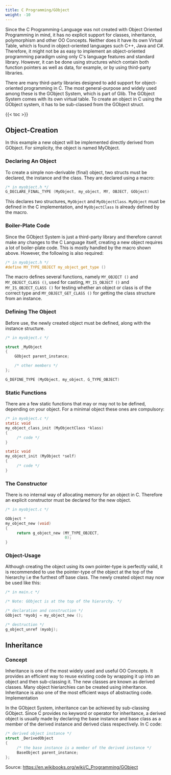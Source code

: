 ```yaml
---
title: C Programming/GObject
weight: -10
---
```


Since the C Programming-Language was not created with Object Oriented Programming in mind, it has no explicit support for classes, inheritance, polymorphism and other OO Concepts. Neither does it have its own Virtual Table, which is found in object-oriented languages such C++, Java and C#. Therefore, it might not be as easy to implement an object-oriented programming paradigm using only C's language features and standard library. However, it can be done using structures which contain both function pointers as well as data, for example, or by using third-party libraries.

There are many third-party libraries designed to add support for object-oriented programming in C. The most general-purpose and widely used among these is the GObject System, which is part of Glib. The GObject System comes with its own virtual table. To create an object in C using the GObject system, it has to be sub-classed from the GObject struct.

{{< toc >}}

## Object-Creation

In this example a new object will be implemented directly derived from GObject. For simplicity, the object is named MyObject.

### Declaring An Object

To create a simple non-derivable (final) object, two structs must be declared, the instance and the class. They are declared using a macro:

```c
/* in myobject.h */
G_DECLARE_FINAL_TYPE (MyObject, my_object, MY, OBJECT, GObject)
```

This declares two structures, `MyObject` and `MyObjectClass`. `MyObject` must be defined in the C implementation, and `MyObjectClass` is already defined by the macro.

### Boiler-Plate Code

Since the GObject System is just a third-party library and therefore cannot make any changes to the C Language itself, creating a new object requires a lot of boiler-plate code. This is mostly handled by the macro shown above. However, the following is also required:

```c
/* in myobject.h */
#define MY_TYPE_OBJECT my_object_get_type ()
```

The macro defines several functions, namely `MY_OBJECT ()` and `MY_OBJECT_CLASS ()`, used for casting, `MY_IS_OBJECT ()` and `MY_IS_OBJECT_CLASS ()` for testing whether an object or class is of the correct type and `MY_OBJECT_GET_CLASS ()` for getting the class structure from an instance.

### Defining The Object

Before use, the newly created object must be defined, along with the instance structure.

```c
/* in myobject.c */

struct _MyObject
{
    GObject parent_instance;

    /* other members */
};

G_DEFINE_TYPE (MyObject, my_object, G_TYPE_OBJECT)
```

### Static Functions

There are a few static functions that may or may not to be defined, depending on your object. For a minimal object these ones are compulsory:

```c
/* in myobject.c */
static void
my_object_class_init (MyObjectClass *klass)
{
     /* code */
}

static void
my_object_init (MyObject *self)
{
     /* code */
}
```

### The Constructor

There is no internal way of allocating memory for an object in C. Therefore an explicit constructor must be declared for the new object.

```c
/* in myobject.c */

GObject *
my_object_new (void)
{
     return g_object_new (MY_TYPE_OBJECT,
                          0);
}
```

### Object-Usage

Although creating the object using its own pointer-type is perfectly valid, it is recommended to use the pointer-type of the object at the top of the hierarchy i.e the furthest off base class. The newly created object may now be used like this:

```c
/* in main.c */

/* Note: GObject is at the top of the hierarchy. */

/* declaration and construction */
GObject *myobj = my_object_new ();

/* destruction */
g_object_unref (myobj);
```

## Inheritance

### Concept

Inheritance is one of the most widely used and useful OO Concepts. It provides an efficient way to reuse existing code by wrapping it up into an object and then sub-classing it. The new classes are known as derived classes. Many object hieriarchies can be created using inheritance. Inheritance is also one of the most efficient ways of abstracting code.
Implementation

In the GObject System, inheritance can be achieved by sub-classing GObject. Since C provides no keyword or operator for inheritance, a derived object is usually made by declaring the base instance and base class as a member of the derived instance and derived class respectively. In C code:

```c
/* derived object instance */
struct _DerivedObject
{
     /* the base instance is a member of the derived instance */
     BaseObject parent_instance;
};
```


Source: https://en.wikibooks.org/wiki/C_Programming/GObject

